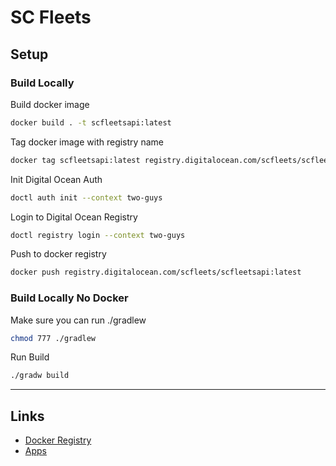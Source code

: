 # SC Fleets

## Setup

### Build Locally 
Build docker image
```bash
docker build . -t scfleetsapi:latest
```
Tag docker image with registry name
```bash
docker tag scfleetsapi:latest registry.digitalocean.com/scfleets/scfleetsapi:latest
```
Init Digital Ocean Auth 
```bash
doctl auth init --context two-guys
```
Login to Digital Ocean Registry
```bash
doctl registry login --context two-guys
```
Push to docker registry
```bash
docker push registry.digitalocean.com/scfleets/scfleetsapi:latest
```
### Build Locally No Docker
Make sure you can run ./gradlew
```bash
chmod 777 ./gradlew
```
Run Build
```bash
./gradw build
```
---
## Links
- [Docker Registry](https://cloud.digitalocean.com/registry?i=1052a3)
- [Apps](https://cloud.digitalocean.com/apps?i=1052a3)